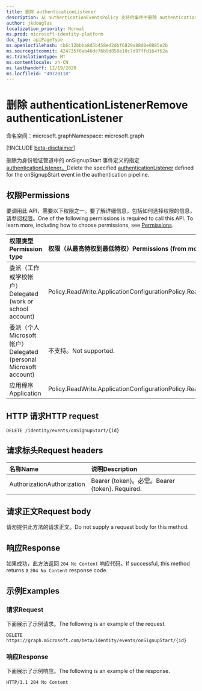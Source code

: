 ```yaml
---
title: 删除 authenticationListener
description: 从 authenticationEventsPolicy 支持的事件中删除 authenticationListener。
author: jkdouglas
localization_priority: Normal
ms.prod: microsoft-identity-platform
doc_type: apiPageType
ms.openlocfilehash: cb6c12bbba8d5b458ed2dbf6829a88d8e0885e2b
ms.sourcegitcommit: 424735f8ab46de76b9d850e10c7d97ffd164f62a
ms.translationtype: MT
ms.contentlocale: zh-CN
ms.lasthandoff: 12/19/2020
ms.locfileid: "49720118"
---
```

# <a name="remove-authenticationlistener"></a><span data-ttu-id="b8976-103">删除 authenticationListener</span><span class="sxs-lookup"><span data-stu-id="b8976-103">Remove authenticationListener</span></span>

<span data-ttu-id="b8976-104">命名空间：microsoft.graph</span><span class="sxs-lookup"><span data-stu-id="b8976-104">Namespace: microsoft.graph</span></span>

[!INCLUDE [beta-disclaimer](../../includes/beta-disclaimer.md)]

<span data-ttu-id="b8976-105">删除为身份验证管道中的 onSignupStart 事件定义的指定[authenticationListener。](../resources/authenticationlistener.md)</span><span class="sxs-lookup"><span data-stu-id="b8976-105">Delete the specified [authenticationListener](../resources/authenticationlistener.md) defined for the onSignupStart event in the authentication pipeline.</span></span>

## <a name="permissions"></a><span data-ttu-id="b8976-106">权限</span><span class="sxs-lookup"><span data-stu-id="b8976-106">Permissions</span></span>

<span data-ttu-id="b8976-p101">要调用此 API，需要以下权限之一。要了解详细信息，包括如何选择权限的信息，请参阅[权限](/graph/permissions-reference)。</span><span class="sxs-lookup"><span data-stu-id="b8976-p101">One of the following permissions is required to call this API. To learn more, including how to choose permissions, see [Permissions](/graph/permissions-reference).</span></span>

|<span data-ttu-id="b8976-109">权限类型</span><span class="sxs-lookup"><span data-stu-id="b8976-109">Permission type</span></span>|<span data-ttu-id="b8976-110">权限（从最高特权到最低特权）</span><span class="sxs-lookup"><span data-stu-id="b8976-110">Permissions (from most to least privileged)</span></span>|
|:---|:---|
|<span data-ttu-id="b8976-111">委派（工作或学校帐户）</span><span class="sxs-lookup"><span data-stu-id="b8976-111">Delegated (work or school account)</span></span>|<span data-ttu-id="b8976-112">Policy.ReadWrite.ApplicationConfiguration</span><span class="sxs-lookup"><span data-stu-id="b8976-112">Policy.ReadWrite.ApplicationConfiguration</span></span>|
|<span data-ttu-id="b8976-113">委派（个人 Microsoft 帐户）</span><span class="sxs-lookup"><span data-stu-id="b8976-113">Delegated (personal Microsoft account)</span></span>|<span data-ttu-id="b8976-114">不支持。</span><span class="sxs-lookup"><span data-stu-id="b8976-114">Not supported.</span></span>|
|<span data-ttu-id="b8976-115">应用程序</span><span class="sxs-lookup"><span data-stu-id="b8976-115">Application</span></span>|<span data-ttu-id="b8976-116">Policy.ReadWrite.ApplicationConfiguration</span><span class="sxs-lookup"><span data-stu-id="b8976-116">Policy.ReadWrite.ApplicationConfiguration</span></span>|

## <a name="http-request"></a><span data-ttu-id="b8976-117">HTTP 请求</span><span class="sxs-lookup"><span data-stu-id="b8976-117">HTTP request</span></span>

<!-- {
  "blockType": "ignored"
}
-->

``` http
DELETE /identity/events/onSignupStart/{id}
```

## <a name="request-headers"></a><span data-ttu-id="b8976-118">请求标头</span><span class="sxs-lookup"><span data-stu-id="b8976-118">Request headers</span></span>

|<span data-ttu-id="b8976-119">名称</span><span class="sxs-lookup"><span data-stu-id="b8976-119">Name</span></span>|<span data-ttu-id="b8976-120">说明</span><span class="sxs-lookup"><span data-stu-id="b8976-120">Description</span></span>|
|:---|:---|
|<span data-ttu-id="b8976-121">Authorization</span><span class="sxs-lookup"><span data-stu-id="b8976-121">Authorization</span></span>|<span data-ttu-id="b8976-p102">Bearer {token}。必需。</span><span class="sxs-lookup"><span data-stu-id="b8976-p102">Bearer {token}. Required.</span></span>|

## <a name="request-body"></a><span data-ttu-id="b8976-124">请求正文</span><span class="sxs-lookup"><span data-stu-id="b8976-124">Request body</span></span>

<span data-ttu-id="b8976-125">请勿提供此方法的请求正文。</span><span class="sxs-lookup"><span data-stu-id="b8976-125">Do not supply a request body for this method.</span></span>

## <a name="response"></a><span data-ttu-id="b8976-126">响应</span><span class="sxs-lookup"><span data-stu-id="b8976-126">Response</span></span>

<span data-ttu-id="b8976-127">如果成功，此方法返回 `204 No Content` 响应代码。</span><span class="sxs-lookup"><span data-stu-id="b8976-127">If successful, this method returns a `204 No Content` response code.</span></span>

## <a name="examples"></a><span data-ttu-id="b8976-128">示例</span><span class="sxs-lookup"><span data-stu-id="b8976-128">Examples</span></span>

### <a name="request"></a><span data-ttu-id="b8976-129">请求</span><span class="sxs-lookup"><span data-stu-id="b8976-129">Request</span></span>

<span data-ttu-id="b8976-130">下面展示了示例请求。</span><span class="sxs-lookup"><span data-stu-id="b8976-130">The following is an example of the request.</span></span>

<!-- {
  "blockType": "request",
  "name": "delete_onsignupstart_from_authenticationeventspolicy"
}
-->

``` http
DELETE https://graph.microsoft.com/beta/identity/events/onSignupStart/{id}
```

### <a name="response"></a><span data-ttu-id="b8976-131">响应</span><span class="sxs-lookup"><span data-stu-id="b8976-131">Response</span></span>

<span data-ttu-id="b8976-132">下面展示了示例响应。</span><span class="sxs-lookup"><span data-stu-id="b8976-132">The following is an example of the response.</span></span>

<!-- {
  "blockType": "response",
  "truncated": true
}
-->

``` http
HTTP/1.1 204 No Content
```
